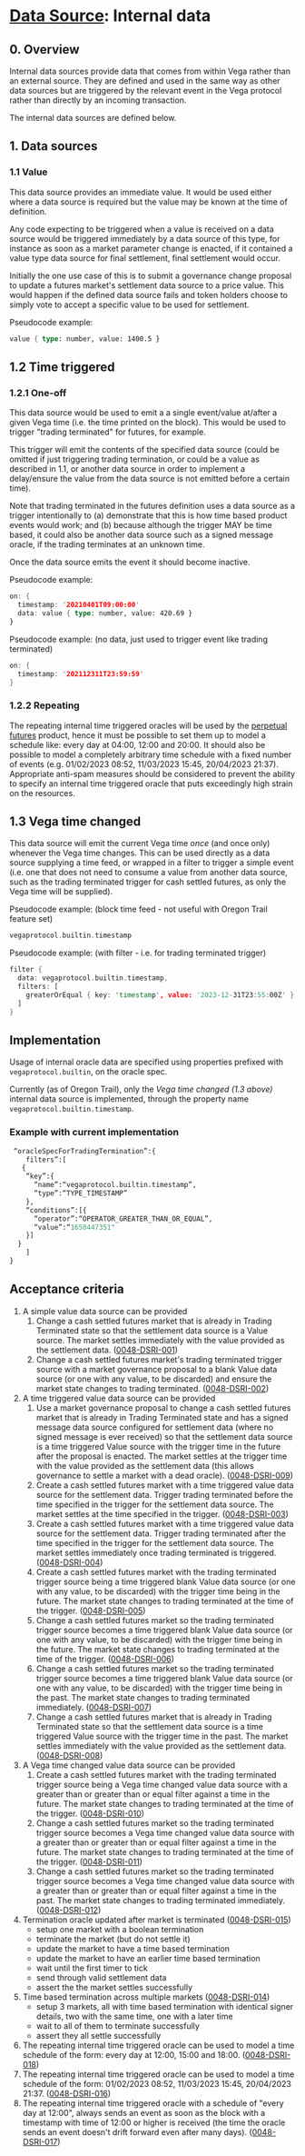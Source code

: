 # [Data Source](./0045-DSRC-data_sourcing.md): Internal data

## 0. Overview

Internal data sources provide data that comes from within Vega rather than an external source. They are defined and used in the same way as other data sources but are triggered by the relevant event in the Vega protocol rather than directly by an incoming transaction.

The internal data sources are defined below.

## 1. Data sources

### 1.1 Value

This data source provides an immediate value. It would be used either where a data source is required but the value may be known at the time of definition.

Any code expecting to be triggered when a value is received on a data source would be triggered immediately by a data source of this type, for instance as soon as a market parameter change is enacted, if it contained a value type data source for final settlement, final settlement would occur.

Initially the one use case of this is to submit a governance change proposal to update a futures market's settlement data source to a price value. This would happen if the defined data source fails and token holders choose to simply vote to accept a specific value to be used for settlement.

Pseudocode example:

```rust
value { type: number, value: 1400.5 }
```

## 1.2 Time triggered

### 1.2.1 One-off

This data source would be used to emit a a single event/value at/after a given Vega time (i.e. the time printed on the block). This would be used to trigger "trading terminated" for futures, for example.

This trigger will emit the contents of the specified data source (could be omitted if just triggering trading termination, or could be a value as described in 1.1, or another data source in order to implement a delay/ensure the value from the data source is not emitted before a certain time).

Note that trading terminated in the futures definition uses a data source as a trigger intentionally to (a) demonstrate that this is how time based product events would work; and (b) because although the trigger MAY be time based, it could also be another data source such as a signed message oracle, if the trading terminates at an unknown time.

Once the data source emits the event it should become inactive.

Pseudocode example:

```rust
on: {
  timestamp: '20210401T09:00:00'
  data: value { type: number, value: 420.69 }
}

```

Pseudocode example: (no data, just used to trigger event like trading terminated)

```rust
on: {
  timestamp: '202112311T23:59:59'
}

```

### 1.2.2 Repeating

The repeating internal time triggered oracles will be used by the [perpetual futures](protocol/0053-PERP-product_builtin_perpetual_future.md) product, hence it must be possible to set them up to model a schedule like: every day at 04:00, 12:00 and 20:00. It should also be possible to model a completely arbitrary time schedule with a fixed number of events (e.g. 01/02/2023 08:52, 11/03/2023 15:45, 20/04/2023 21:37). Appropriate anti-spam measures should be considered to prevent the ability to specify an internal time triggered oracle that puts exceedingly high strain on the resources.

## 1.3 Vega time changed

This data source will emit the current Vega time *once* (and once only) whenever the Vega time changes.
This can be used directly as a data source supplying a time feed, or wrapped in a filter to trigger a simple event (i.e. one that does not need to consume a value from another data source, such as the trading terminated trigger for cash settled futures, as only the Vega time will be supplied).

Pseudocode example: (block time feed - not useful with Oregon Trail feature set)

```rust
vegaprotocol.builtin.timestamp

```

Pseudocode example: (with filter - i.e. for trading terminated trigger)

```rust
filter {
  data: vegaprotocol.builtin.timestamp,
  filters: [
    greaterOrEqual { key: 'timestamp', value: '2023-12-31T23:55:00Z' }
  ]
}
```

## Implementation

Usage of internal oracle data are specified using properties prefixed with `vegaprotocol.builtin`, on the oracle spec.

Currently (as of Oregon Trail), only the *Vega time changed (1.3 above)* internal data source is implemented, through the property name `vegaprotocol.builtin.timestamp`.

### Example with current implementation

```proto
 “oracleSpecForTradingTermination”:{
    filters”:[
   {
    “key”:{
      “name”:“vegaprotocol.builtin.timestamp”,
      “type”:“TYPE_TIMESTAMP”
    },
    “conditions”:[{
      “operator”:“OPERATOR_GREATER_THAN_OR_EQUAL”,
      “value”:“1650447351"
    }]
  }
    ]
}
```

## Acceptance criteria

1. A simple value data source can be provided
    1. Change a cash settled futures market that is already in Trading Terminated state so that the settlement data source is a Value source. The market settles immediately with the value provided as the settlement data. (<a name="0048-DSRI-001" href="#0048-DSRI-001">0048-DSRI-001</a>)
    1. Change a cash settled futures market's trading terminated trigger source with a market governance proposal to a blank Value data source (or one with any value, to be discarded) and ensure the market state changes to trading terminated. (<a name="0048-DSRI-002" href="#0048-DSRI-002">0048-DSRI-002</a>)
1. A time triggered value data source can be provided
    1. Use a market governance proposal to change a cash settled futures market that is already in Trading Terminated state and has a signed message data source configured for settlement data (where no signed message is ever received) so that the settlement data source is a time triggered Value source with the trigger time in the future after the proposal is enacted. The market settles at the trigger time with the value provided as the settlement data (this allows governance to settle a market with a dead oracle). (<a name="0048-DSRI-009" href="#0048-DSRI-009">0048-DSRI-009</a>)
    1. Create a cash settled futures market with a time triggered value data source for the settlement data. Trigger trading terminated before the time specified in the trigger for the settlement data source. The market settles at the time specified in the trigger. (<a name="0048-DSRI-003" href="#0048-DSRI-003">0048-DSRI-003</a>)
    1. Create a cash settled futures market with a time triggered value data source  for the settlement data. Trigger trading terminated after the time specified in the trigger for the settlement data source. The market settles immediately once trading terminated is triggered. (<a name="0048-DSRI-004" href="#0048-DSRI-004">0048-DSRI-004</a>)
    1. Create a cash settled futures market with the trading terminated trigger source being a time triggered blank Value data source (or one with any value, to be discarded) with the trigger time being in the future. The market state changes to trading terminated at the time of the trigger.  (<a name="0048-DSRI-005" href="#0048-DSRI-005">0048-DSRI-005</a>)
    1. Change a cash settled futures market so the trading terminated trigger source becomes a time triggered blank Value data source (or one with any value, to be discarded) with the trigger time being in the future. The market state changes to trading terminated at the time of the trigger. (<a name="0048-DSRI-006" href="#0048-DSRI-006">0048-DSRI-006</a>)
    1. Change a cash settled futures market so the trading terminated trigger source becomes a time triggered blank Value data source (or one with any value, to be discarded) with the trigger time being in the past. The market state changes to trading terminated immediately. (<a name="0048-DSRI-007" href="#0048-DSRI-007">0048-DSRI-007</a>)
    1. Change a cash settled futures market that is already in Trading Terminated state so that the settlement data source is a time triggered Value source with the trigger time in the past. The market settles immediately with the value provided as the settlement data. (<a name="0048-DSRI-008" href="#0048-DSRI-008">0048-DSRI-008</a>)
1. A Vega time changed value data source can be provided
    1. Create a cash settled futures market with the trading terminated trigger source being a Vega time changed value data source with a greater than or greater than or equal filter against a time in the future. The market state changes to trading terminated at the time of the trigger.  (<a name="0048-DSRI-010" href="#0048-DSRI-010">0048-DSRI-010</a>)
    1. Change a cash settled futures market so the trading terminated trigger source becomes a Vega time changed value data source with a greater than or greater than or equal filter against a time in the future. The market state changes to trading terminated at the time of the trigger. (<a name="0048-DSRI-011" href="#0048-DSRI-011">0048-DSRI-011</a>)
    1. Change a cash settled futures market so the trading terminated trigger source becomes a Vega time changed value data source with a greater than or greater than or equal filter against a time in the past. The market state changes to trading terminated immediately. (<a name="0048-DSRI-012" href="#0048-DSRI-012">0048-DSRI-012</a>)
1. Termination oracle updated after market is terminated (<a name="0048-DSRI-015" href="#0048-DSRI-015">0048-DSRI-015</a>)
    - setup one market with a boolean termination
    - terminate the market (but do not settle it)
    - update the market to have a time based termination
    - update the market to have an earlier time based termination
    - wait until the first timer to tick
    - send through valid settlement data
    - assert the the market settles successfully
1. Time based termination across multiple markets (<a name="0048-DSRI-014" href="#0048-DSRI-014">0048-DSRI-014</a>)
    - setup 3 markets, all with time based termination with identical signer details, two with the same time, one with a later time
    - wait to all of them to terminate successfully
    - assert they all settle successfully
1. The repeating internal time triggered oracle can be used to model a time schedule of the form: every day at 12:00, 15:00 and 18:00. (<a name="0048-DSRI-018" href="#0048-DSRI-018">0048-DSRI-018</a>)
1. The repeating internal time triggered oracle can be used to model a time schedule of the form: 01/02/2023 08:52, 11/03/2023 15:45, 20/04/2023 21:37. (<a name="0048-DSRI-016" href="#0048-DSRI-016">0048-DSRI-016</a>)
1. The repeating internal time triggered oracle with a schedule of "every day at 12:00", always sends an event as soon as the block with a timestamp with time of 12:00 or higher is received (the time the oracle sends an event doesn't drift forward even after many days). (<a name="0048-DSRI-017" href="#0048-DSRI-017">0048-DSRI-017</a>)
